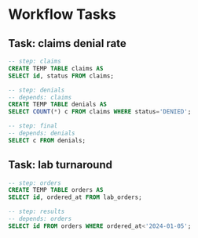 # Workflow Tasks

## Task: claims denial rate
```sql
-- step: claims
CREATE TEMP TABLE claims AS
SELECT id, status FROM claims;
```
```sql
-- step: denials
-- depends: claims
CREATE TEMP TABLE denials AS
SELECT COUNT(*) c FROM claims WHERE status='DENIED';
```
```sql
-- step: final
-- depends: denials
SELECT c FROM denials;
```

## Task: lab turnaround
```sql
-- step: orders
CREATE TEMP TABLE orders AS
SELECT id, ordered_at FROM lab_orders;
```
```sql
-- step: results
-- depends: orders
SELECT id FROM orders WHERE ordered_at<'2024-01-05';
```

